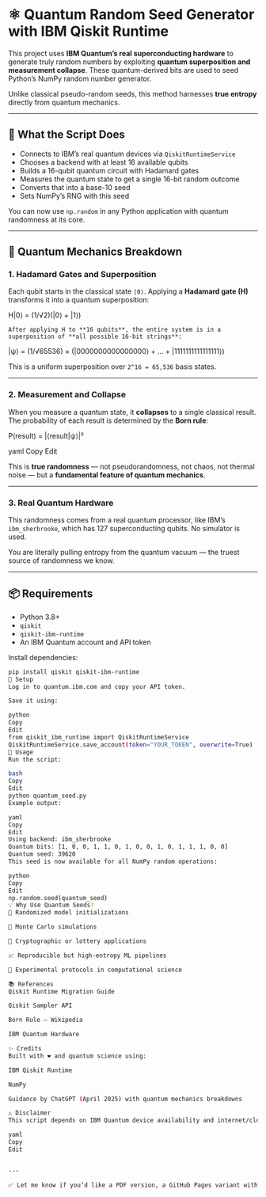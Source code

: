 # ⚛️ Quantum Random Seed Generator with IBM Qiskit Runtime

This project uses **IBM Quantum’s real superconducting hardware** to generate truly random numbers by exploiting **quantum superposition and measurement collapse**. These quantum-derived bits are used to seed Python’s NumPy random number generator.

Unlike classical pseudo-random seeds, this method harnesses **true entropy** directly from quantum mechanics.

---

## 🚀 What the Script Does

- Connects to IBM’s real quantum devices via `QiskitRuntimeService`
- Chooses a backend with at least 16 available qubits
- Builds a 16-qubit quantum circuit with Hadamard gates
- Measures the quantum state to get a single 16-bit random outcome
- Converts that into a base-10 seed
- Sets NumPy’s RNG with this seed

You can now use `np.random` in any Python application with quantum randomness at its core.

---

## 🧠 Quantum Mechanics Breakdown

### 1. Hadamard Gates and Superposition

Each qubit starts in the classical state `|0⟩`. Applying a **Hadamard gate (H)** transforms it into a quantum superposition:

H|0⟩ = (1/√2)(|0⟩ + |1⟩)


```
After applying H to **16 qubits**, the entire system is in a superposition of **all possible 16-bit strings**:
```
|ψ⟩ = (1/√65536) × (|0000000000000000⟩ + ... + |1111111111111111⟩)



This is a uniform superposition over `2^16 = 65,536` basis states.

---

### 2. Measurement and Collapse

When you measure a quantum state, it **collapses** to a single classical result. The probability of each result is determined by the **Born rule**:

P(result) = |⟨result|ψ⟩|²

yaml
Copy
Edit

This is **true randomness** — not pseudorandomness, not chaos, not thermal noise — but a **fundamental feature of quantum mechanics**.

---

### 3. Real Quantum Hardware

This randomness comes from a real quantum processor, like IBM’s `ibm_sherbrooke`, which has 127 superconducting qubits. No simulator is used.

You are literally pulling entropy from the quantum vacuum — the truest source of randomness we know.

---

## 📦 Requirements

- Python 3.8+
- `qiskit`
- `qiskit-ibm-runtime`
- An IBM Quantum account and API token

Install dependencies:

```bash
pip install qiskit qiskit-ibm-runtime
🔐 Setup
Log in to quantum.ibm.com and copy your API token.

Save it using:

python
Copy
Edit
from qiskit_ibm_runtime import QiskitRuntimeService
QiskitRuntimeService.save_account(token="YOUR_TOKEN", overwrite=True)
🧬 Usage
Run the script:

bash
Copy
Edit
python quantum_seed.py
Example output:

yaml
Copy
Edit
Using backend: ibm_sherbrooke
Quantum bits: [1, 0, 0, 1, 1, 0, 1, 0, 0, 1, 0, 1, 1, 1, 0, 0]
Quantum seed: 39620
This seed is now available for all NumPy random operations:

python
Copy
Edit
np.random.seed(quantum_seed)
💡 Why Use Quantum Seeds?
🎲 Randomized model initializations

🧬 Monte Carlo simulations

🔐 Cryptographic or lottery applications

📈 Reproducible but high-entropy ML pipelines

🧪 Experimental protocols in computational science

📚 References
Qiskit Runtime Migration Guide

Qiskit Sampler API

Born Rule – Wikipedia

IBM Quantum Hardware

✨ Credits
Built with ❤️ and quantum science using:

IBM Qiskit Runtime

NumPy

Guidance by ChatGPT (April 2025) with quantum mechanics breakdowns

⚠️ Disclaimer
This script depends on IBM Quantum device availability and internet/cloud access. Ensure your account is properly configured before use.

yaml
Copy
Edit


---

✅ Let me know if you’d like a PDF version, a GitHub Pages variant with MathJax rendering, or a `.png` diagram of the quantum circuit!
